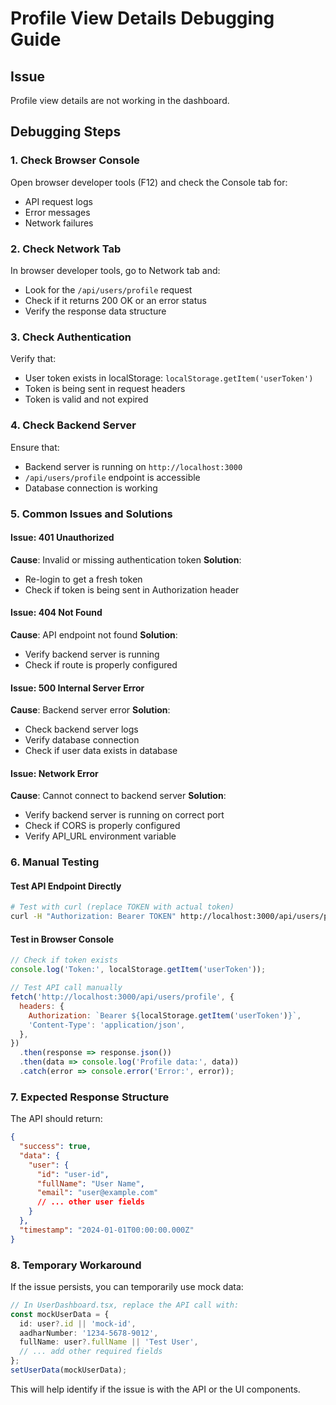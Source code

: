 # Profile View Details Debugging Guide

## Issue

Profile view details are not working in the dashboard.

## Debugging Steps

### 1. Check Browser Console

Open browser developer tools (F12) and check the Console tab for:

- API request logs
- Error messages
- Network failures

### 2. Check Network Tab

In browser developer tools, go to Network tab and:

- Look for the `/api/users/profile` request
- Check if it returns 200 OK or an error status
- Verify the response data structure

### 3. Check Authentication

Verify that:

- User token exists in localStorage: `localStorage.getItem('userToken')`
- Token is being sent in request headers
- Token is valid and not expired

### 4. Check Backend Server

Ensure that:

- Backend server is running on `http://localhost:3000`
- `/api/users/profile` endpoint is accessible
- Database connection is working

### 5. Common Issues and Solutions

#### Issue: 401 Unauthorized

**Cause**: Invalid or missing authentication token
**Solution**:

- Re-login to get a fresh token
- Check if token is being sent in Authorization header

#### Issue: 404 Not Found

**Cause**: API endpoint not found
**Solution**:

- Verify backend server is running
- Check if route is properly configured

#### Issue: 500 Internal Server Error

**Cause**: Backend server error
**Solution**:

- Check backend server logs
- Verify database connection
- Check if user data exists in database

#### Issue: Network Error

**Cause**: Cannot connect to backend server
**Solution**:

- Verify backend server is running on correct port
- Check if CORS is properly configured
- Verify API_URL environment variable

### 6. Manual Testing

#### Test API Endpoint Directly

```bash
# Test with curl (replace TOKEN with actual token)
curl -H "Authorization: Bearer TOKEN" http://localhost:3000/api/users/profile
```

#### Test in Browser Console

```javascript
// Check if token exists
console.log('Token:', localStorage.getItem('userToken'));

// Test API call manually
fetch('http://localhost:3000/api/users/profile', {
  headers: {
    Authorization: `Bearer ${localStorage.getItem('userToken')}`,
    'Content-Type': 'application/json',
  },
})
  .then(response => response.json())
  .then(data => console.log('Profile data:', data))
  .catch(error => console.error('Error:', error));
```

### 7. Expected Response Structure

The API should return:

```json
{
  "success": true,
  "data": {
    "user": {
      "id": "user-id",
      "fullName": "User Name",
      "email": "user@example.com"
      // ... other user fields
    }
  },
  "timestamp": "2024-01-01T00:00:00.000Z"
}
```

### 8. Temporary Workaround

If the issue persists, you can temporarily use mock data:

```typescript
// In UserDashboard.tsx, replace the API call with:
const mockUserData = {
  id: user?.id || 'mock-id',
  aadharNumber: '1234-5678-9012',
  fullName: user?.fullName || 'Test User',
  // ... add other required fields
};
setUserData(mockUserData);
```

This will help identify if the issue is with the API or the UI components.
